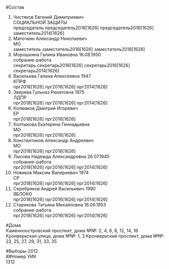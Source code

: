 #Состав  
1. Чистяков Евгений Димитриевич  
    СОЦИАЛЬНОЙ ЗАЩИТЫ  
    председатель председатель2018[1626] председатель2016[1626] заместитель2014[1626]  
2. Маточкин Александр Николаевич  
    МО  
    заместитель заместитель2018[1626] заместитель2016[1626]  
3. Морошкина Галина Ивановна 16.08.1950  
    собрание-работа  
    секретарь секретарь2018[1626] секретарь2016[1626] секретарь2014[1626]  
4. Васильева Галина Алексеевна 1947  
    КПРФ  
    прг2018[1626] прг2016[1626] прг2014[1626]  
5. Зверева Гульназ Ринатовна 1975  
    ЛДПР  
    прг2018[1626] прг2016[1626] прг2014[1626]  
6. Колмаков Дмитрий Игоревич  
    ЕР  
    прг2018[1626] прг2016[1626]  
7. Колтыкова Екатерина Геннадьевна  
    МО  
    прг2018[1626] прг2016[1626]  
8. Константинов Александр Андреевич  
    МО  
    прг2018[1626] прг2016[1626]  
9. Лысова Надежда Александровна 26.07.1945  
    собрание-работа  
    прг2018[1626] прг2016[1626] прг2014[1626]  
10. Новиков Максим Валериевич 1974  
    СР  
    прг2018[1626] прг2016[1626] прг2014[1626]  
11. Серебряков Андрей Васильевич 1990  
    ЯБЛОКО  
    прг2018[1626] прг2016[1626] прг2014[1626]  
12. Старикова Татьяна Михайловна 16.06.1953  
    собрание-работа  
    прг2018[1626] прг2016[1626] прг2014[1626]  
  
#Дома  
Каменноостровский проспект, дома №№: 2, 4, 6, 8, 12, 14, 16 Кронверкская улица, дома №№: 1, 3 Кронверкский проспект, дома №№: 23, 25, 27, 29, 31, 33, 35  
  
#Выборы-2012  
##Номер УИК  
1312  
